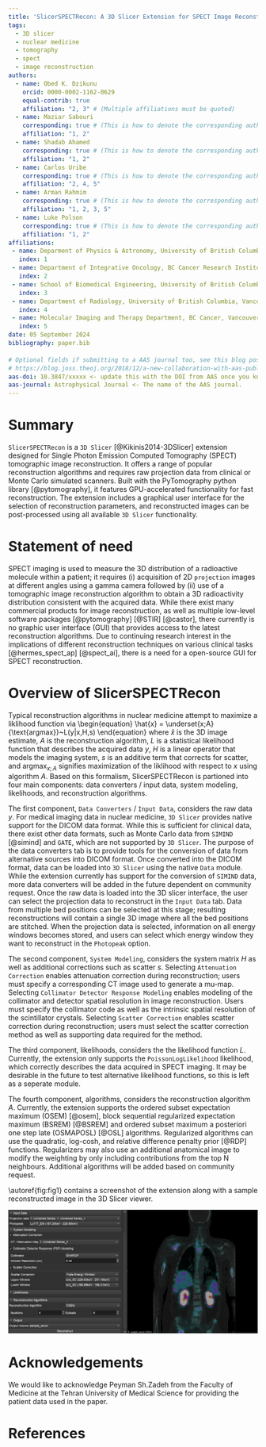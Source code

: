 ```yaml
---
title: 'SlicerSPECTRecon: A 3D Slicer Extension for SPECT Image Reconstruction'
tags:
  - 3D slicer
  - nuclear medicine
  - tomography
  - spect
  - image reconstruction
authors:
  - name: Obed K. Dzikunu
    orcid: 0000-0002-1162-0629
    equal-contrib: true
    affiliation: "2, 3" # (Multiple affiliations must be quoted)
  - name: Maziar Sabouri
    corresponding: true # (This is how to denote the corresponding author)
    affiliation: "1, 2"
  - name: Shadab Ahamed
    corresponding: true # (This is how to denote the corresponding author)
    affiliation: "1, 2"
  - name: Carlos Uribe
    corresponding: true # (This is how to denote the corresponding author)
    affiliation: "2, 4, 5"
  - name: Arman Rahmim
    corresponding: true # (This is how to denote the corresponding author)
    affiliation: "1, 2, 3, 5"
  - name: Luke Polson
    corresponding: true # (This is how to denote the corresponding author)
    affiliation: "1, 2"    
affiliations:
 - name: Deparment of Physics & Astronomy, University of British Columbia, Vancouver Canada
   index: 1
 - name: Department of Integrative Oncology, BC Cancer Research Institute, Vancouver Canada
   index: 2
 - name: School of Biomedical Engineering, University of British Columbia, Vancouver Canada
   index: 3
 - name: Department of Radiology, University of British Columbia, Vancouver Canada
   index: 4
 - name: Molecular Imaging and Therapy Department, BC Cancer, Vancouver Canada
   index: 5
date: 05 September 2024
bibliography: paper.bib

# Optional fields if submitting to a AAS journal too, see this blog post:
# https://blog.joss.theoj.org/2018/12/a-new-collaboration-with-aas-publishing
aas-doi: 10.3847/xxxxx <- update this with the DOI from AAS once you know it.
aas-journal: Astrophysical Journal <- The name of the AAS journal.
---
```


# Summary

`SlicerSPECTRecon` is a `3D Slicer` [@Kikinis2014-3DSlicer] extension designed for Single Photon Emission Computed Tomography (SPECT) tomographic image reconstruction. It offers a range of popular reconstruction algorithms and requires raw projection data from clinical or Monte Carlo simulated scanners. Built with the PyTomography python library [@pytomography], it features GPU-accelerated functionality for fast reconstruction. The extension includes a graphical user interface for the selection of reconstruction parameters, and reconstructed images can be post-processed using all available `3D Slicer` functionality.


# Statement of need

SPECT imaging is used to measure the 3D distribution of a radioactive molecule within a patient; it requires (i) acquisition of 2D `projection` images at different angles using a gamma camera followed by (ii) use of a tomographic image reconstruction algorithm to obtain a 3D radioactivity distribution consistent with the acquired data. While there exist many commercial products for image reconstruction, as well as multiple low-level software packages [@pytomography] [@STIR] [@castor], there currently is no graphic user interface (GUI) that provides access to the latest reconstruction algorithms. Due to continuing research interest in the implications of different reconstruction techniques on various clinical tasks [@hermes_spect_ap] [@spect_ai], there is a need for a open-source GUI for SPECT reconstruction.


# Overview of SlicerSPECTRecon

Typical reconstruction algorithms in nuclear medicine attempt to maximize a liklihood function via
\begin{equation}
  \hat{x} = \underset{x;A}{\text{argmax}}~L(y|x,H,s)
\end{equation}
where $\hat{x}$ is the 3D image estimate, $A$ is the reconstruction algorithm, $L$ is a statistical likelihood function that describes the acquired data $y$, $H$ is a linear operator that models the imaging system, $s$ is an additive term that corrects for scatter, and $\text{argmax}_{x;A}$ signifies maximization of the liklihood with respect to $x$ using algorithm $A$. Based on this formalism, SlicerSPECTRecon is partioned into four main components: data converters / input data, system modeling, likelihoods, and reconstruction algorithms.

The first component, `Data Converters` / `Input Data`, considers the raw data $y$. For medical imaging data in nuclear medicine, `3D Slicer` provides native support for the DICOM data format. While this is sufficient for clinical data, there exist other data formats, such as Monte Carlo data from `SIMIND` [@simind] and `GATE`, which are not supported by `3D Slicer`. The purpose of the data converters tab is to provide tools for the conversion of data from alternative sources into DICOM format. Once converted into the DICOM format, data can be loaded into `3D Slicer` using the native `Data` module. While the extension currently has support for the conversion of `SIMIND` data, more data converters will be added in the future dependent on community request. Once the raw data is loaded into the 3D slicer interface, the user can select the projection data to reconstruct in the `Input Data` tab. Data from multiple bed positions can be selected at this stage; resulting reconstructions will contain a single 3D image where all the bed positions are stitched. When the projection data is selected, information on all energy windows becomes stored, and users can select which energy window they want to reconstruct in the `Photopeak` option.

The second component, `System Modeling`, considers the system matrix $H$ as well as additional corrections such as scatter $s$. Selecting `Attenuation Correction` enables attenuation correction during reconstruction; users must specify a corresponding CT image used to generate a mu-map. Selecting `Collimator Detector Response Modeling` enables modeling of the collimator and detector spatial resolution in image reconstruction. Users must specify the collimator code as well as the intrinsic spatial resolution of the scintillator crystals. Selecting `Scatter Correction` enables scatter correction during reconstruction; users must select the scatter correction method as well as supporting data required for the method.

The third component, likelihoods, considers the the likelihood function $L$. Currently, the extension only supports the `PoissonLogLikelihood` likelihood, which correctly describes the data acquired in SPECT imaging. It may be desirable in the future to test alternative likelihood functions, so this is left as a seperate module.

The fourth component, algorithms, considers the reconstruction algorithm $A$. Currently, the extension supports the ordered subset expectation maximum (OSEM) [@osem], block sequential regularized expectation maximum (BSREM) [@BSREM] and ordered subset maximum a posteriori one step late (OSMAPOSL) [@OSL] algorithms. Regularized algorithms can use the quadratic, log-cosh, and relative difference penalty prior [@RDP] functions. Regularizers may also use an additional anatomical image to modify the weighting by only including contributions from the top N neighbours. Additional algorithms will be added based on community request.

\autoref{fig:fig1} contains a screenshot of the extension along with a sample reconstructed image in the 3D Slicer viewer.   

![Left: Extension options. Right: reconstructed coronal slice of a ${}^{177}$Lu-PSMA-617 patient (two bed positions); the raw data was acquired on a GE Discovery 670 camera.\label{fig:fig1}](images/with_recon.png)


# Acknowledgements

We would like to acknowledge Peyman Sh.Zadeh from the Faculty of Medicine at the Tehran University of Medical Science for providing the patient data used in the paper.

# References